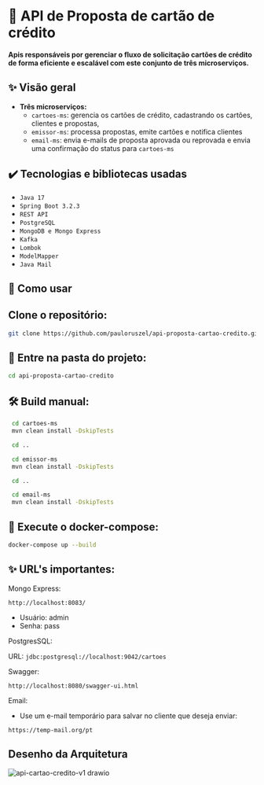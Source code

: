 # 🎯 API de Proposta de cartão de crédito

**Apis responsáveis por gerenciar o fluxo de solicitação cartões de crédito de forma eficiente e escalável com este conjunto de três microserviços.**

## ✨ Visão geral

* **Três microserviços:**
    * `cartoes-ms`: gerencia os cartões de crédito, cadastrando os cartões, clientes e propostas,
    * `emissor-ms`: processa propostas, emite cartões e notifica clientes
    * `email-ms`: envia e-mails de proposta aprovada ou reprovada e envia uma confirmação do status para `cartoes-ms`
      
## ✔️ Tecnologias e bibliotecas usadas
   - `Java 17`
   - `Spring Boot 3.2.3`
   - `REST API`
   - `PostgreSQL`
   - `MongoDB e Mongo Express`
   - `Kafka`
   - `Lombok`
   - `ModelMapper`
   - `Java Mail`

## 🚀 Como usar
## Clone o repositório:

```bash
git clone https://github.com/pauloruszel/api-proposta-cartao-credito.git
```

## 📁 Entre na pasta do projeto:

```bash
cd api-proposta-cartao-credito
```

  
## 🛠️ Build manual:
   ```bash
    cd cartoes-ms
    mvn clean install -DskipTests

    cd ..

    cd emissor-ms
    mvn clean install -DskipTests

    cd ..

    cd email-ms
    mvn clean install -DskipTests
   ```

## 🐳 Execute o docker-compose:
```bash
docker-compose up --build
```

## ✨ URL's importantes:

Mongo Express:

`http://localhost:8083/`

* Usuário: admin
* Senha: pass

PostgresSQL:

URL: `jdbc:postgresql://localhost:9042/cartoes`

Swagger:

`http://localhost:8080/swagger-ui.html`

Email:
* Use um e-mail temporário para salvar no cliente que deseja enviar:

`https://temp-mail.org/pt`

##  Desenho da Arquitetura

![api-cartao-credito-v1 drawio](https://github.com/pauloruszel/api-proposta-cartao-credito/assets/12766450/050ca266-7dbe-4601-84fd-8985e39c1b78)
